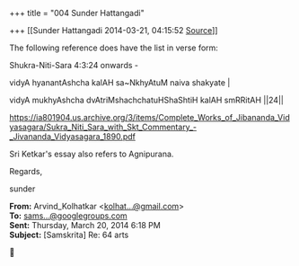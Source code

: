 +++
title = "004 Sunder Hattangadi"

+++
[[Sunder Hattangadi	2014-03-21, 04:15:52 [Source](https://groups.google.com/g/samskrita/c/7OdKqBx-RZM)]]



The following reference does have the list in verse form:

  

Shukra-Niti-Sara 4:3:24 onwards -

  

  

vidyA hyanantAshcha kalAH sa\~NkhyAtuM naiva shakyate \|

  

vidyA mukhyAshcha dvAtriMshachchatuHShaShtiH kalAH smRRitAH \|\|24\|\|

  

  

<https://ia801904.us.archive.org/3/items/Complete_Works_of_Jibananda_Vidyasagara/Sukra_Niti_Sara_with_Skt_Commentary_-_Jivananda_Vidyasagara_1890.pdf>

  

  

Sri Ketkar's essay also refers to Agnipurana.

  

  

Regards,

  

sunder

  

  

  

  

  

**From:** Arvind_Kolhatkar \<[kolhat...@gmail.com]()\>  
**To:** [sams...@googlegroups.com]()  
**Sent:** Thursday, March 20, 2014 6:18 PM  
**Subject:** \[Samskrita\] Re: 64 arts  



